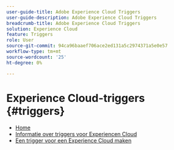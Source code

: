```yaml
---
user-guide-title: Adobe Experience Cloud Triggers
user-guide-description: Adobe Experience Cloud Triggers
breadcrumb-title: Adobe Experience Cloud Triggers
solution: Experience Cloud
feature: Triggers
role: User
source-git-commit: 94ca96baaef706ace2ed131a5c2974371a5e0e57
workflow-type: tm+mt
source-wordcount: '25'
ht-degree: 0%

---
```


# Experience Cloud-triggers {#triggers}

* [Home](home.md)
* [Informatie over triggers voor Experiencen Cloud](overview.md)
* [Een trigger voor een Experience Cloud maken](create.md)
